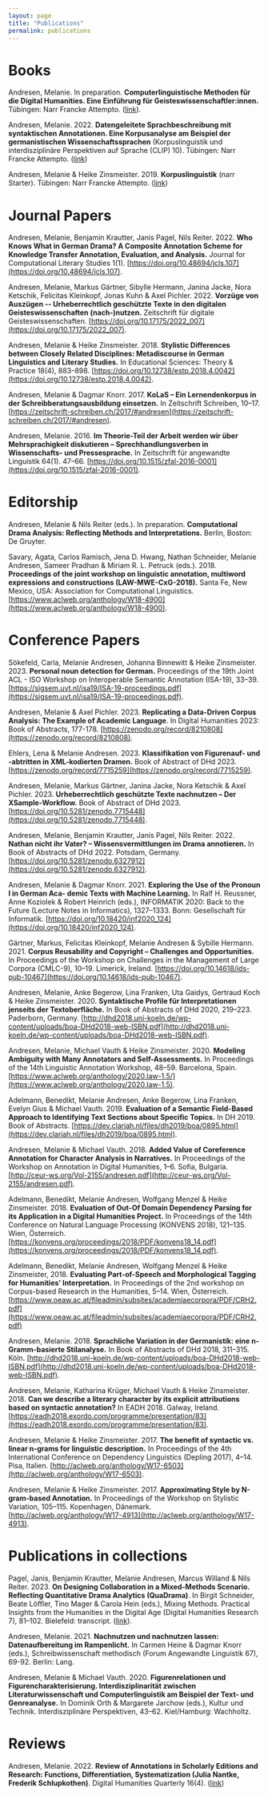 ```yaml
---
layout: page
title: "Publications"
permalink: publications
---
```


# Books

Andresen, Melanie. In preparation. **Computerlinguistische Methoden für die Digital Humanities. Eine Einführung für Geisteswissenschaftler:innen.** Tübingen: Narr Francke Attempto. ([link](https://www.narr.de/computerlinguistische-methoden-f%C3%BCr-die-digital-humanities-18579-1/)).

Andresen, Melanie. 2022. **Datengeleitete Sprachbeschreibung mit syntaktischen Annotationen. Eine Korpusanalyse am Beispiel der germanistischen Wissenschaftssprachen** (Korpuslinguistik und interdisziplinäre Perspektiven auf Sprache (CLIP) 10). Tübingen: Narr Francke Attempto. ([link](https://www.narr.de/datengeleitete-sprachbeschreibung-mit-syntaktischen-annotationen-18514-1/))

Andresen, Melanie & Heike Zinsmeister. 2019. **Korpuslinguistik** (narr Starter). Tübingen: Narr Francke Attempto. ([link](https://www.narr.de/korpuslinguistik-18226-1/))


# Journal Papers

Andresen, Melanie,  Benjamin Krautter, Janis Pagel, Nils Reiter. 2022. **Who Knows What in German Drama? A Composite Annotation Scheme for Knowledge Transfer Annotation, Evaluation, and Analysis.** Journal for Computational Literary Studies 1(1). [https://doi.org/10.48694/jcls.107](https://doi.org/10.48694/jcls.107).

Andresen, Melanie, Markus Gärtner, Sibylle Hermann, Janina Jacke, Nora Ketschik, Felicitas Kleinkopf, Jonas Kuhn & Axel Pichler. 2022. **Vorzüge von Auszügen -- Urheberrechtlich geschützte Texte in den digitalen Geisteswissenschaften (nach-)nutzen.** Zeitschrift für digitale Geisteswissenschaften. [https://doi.org/10.17175/2022_007](https://doi.org/10.17175/2022_007).

Andresen, Melanie & Heike Zinsmeister. 2018. **Stylistic Differences between Closely Related Disciplines: Metadiscourse in German Linguistics and Literary Studies.** In Educational Sciences: Theory & Practice 18(4), 883–898. [https://doi.org/10.12738/estp.2018.4.0042](https://doi.org/10.12738/estp.2018.4.0042).

Andresen, Melanie & Dagmar Knorr. 2017. **KoLaS – Ein Lernendenkorpus in der Schreibberatungsausbildung einsetzen.** In Zeitschrift Schreiben, 10–17. [https://zeitschrift-schreiben.ch/2017/#andresen](https://zeitschrift-schreiben.ch/2017/#andresen).

Andresen, Melanie. 2016. **Im Theorie-Teil der Arbeit werden wir über Mehrsprachigkeit diskutieren – Sprechhandlungsverben in Wissenschafts- und Pressesprache.** In Zeitschrift für angewandte Linguistik 64(1). 47–66. [https://doi.org/10.1515/zfal-2016-0001](https://doi.org/10.1515/zfal-2016-0001).


# Editorship

Andresen, Melanie & Nils Reiter (eds.). In preparation. **Computational Drama Analysis: Reflecting Methods and Interpretations.** Berlin, Boston: De Gruyter.

Savary, Agata, Carlos Ramisch, Jena D. Hwang, Nathan Schneider, Melanie Andresen, Sameer Pradhan & Miriam R. L. Petruck (eds.). 2018. **Proceedings of the joint workshop on linguistic annotation, multiword expressions and constructions (LAW-MWE-CxG-2018).** Santa Fe, New Mexico, USA: Association for Computational Linguistics. [https://www.aclweb.org/anthology/W18-4900](https://www.aclweb.org/anthology/W18-4900).


# Conference Papers

Sökefeld, Carla, Melanie Andresen, Johanna Binnewitt & Heike Zinsmeister. 2023. **Personal noun detection for German.** Proceedings of the 19th Joint ACL - ISO Workshop on Interoperable Semantic Annotation (ISA-19), 33–39. [https://sigsem.uvt.nl/isa19/ISA-19-proceedings.pdf](https://sigsem.uvt.nl/isa19/ISA-19-proceedings.pdf).

Andresen, Melanie & Axel Pichler. 2023. **Replicating a Data-Driven Corpus Analysis: The Example of Academic Language**. In Digital Humanities 2023: Book of Abstracts, 177-178. 
[https://zenodo.org/record/8210808](https://zenodo.org/record/8210808).

Ehlers, Lena & Melanie Andresen. 2023. **Klassifikation von Figurenauf- und -abtritten in XML-kodierten Dramen.** Book of Abstract of DHd 2023. [https://zenodo.org/record/7715259](https://zenodo.org/record/7715259).

Andresen, Melanie, Markus Gärtner, Janina Jacke, Nora Ketschik & Axel Pichler. 2023. **Urheberrechtlich geschützte Texte nachnutzen – Der XSample-Workflow.** Book of Abstract of DHd 2023. [https://doi.org/10.5281/zenodo.7715448](https://doi.org/10.5281/zenodo.7715448).

Andresen, Melanie, Benjamin Krautter, Janis Pagel, Nils Reiter. 2022. **Nathan nicht ihr Vater? – Wissensvermittlungen im Drama annotieren.** In Book of Abstracts of DHd 2022. Potsdam, Germany. [https://doi.org/10.5281/zenodo.6327912](https://doi.org/10.5281/zenodo.6327912).

Andresen, Melanie & Dagmar Knorr. 2021. **Exploring the Use of the Pronoun I in German Aca- demic Texts with Machine Learning.** In Ralf H. Reussner, Anne Koziolek & Robert Heinrich (eds.), INFORMATIK 2020: Back to the Future (Lecture Notes in Informatics), 1327–1333. Bonn: Gesellschaft für Informatik. [https://doi.org/10.18420/inf2020_124](https://doi.org/10.18420/inf2020_124).

Gärtner, Markus, Felicitas Kleinkopf, Melanie Andresen & Sybille Hermann. 2021. **Corpus Reusability and Copyright – Challenges and Opportunities.** In Proceedings of the Workshop on Challenges in the Management of Large Corpora (CMLC-9), 10–19. Limerick, Ireland. [https://doi.org/10.14618/ids-pub-10467](https://doi.org/10.14618/ids-pub-10467).

Andresen, Melanie, Anke Begerow, Lina Franken, Uta Gaidys, Gertraud Koch & Heike Zinsmeister. 2020. **Syntaktische Profile für Interpretationen jenseits der Textoberfläche.** In Book of Abstracts of DHd 2020, 219–223. Paderborn, Germany. [http://dhd2018.uni-koeln.de/wp-content/uploads/boa-DHd2018-web-ISBN.pdf](http://dhd2018.uni-koeln.de/wp-content/uploads/boa-DHd2018-web-ISBN.pdf).

Andresen, Melanie, Michael Vauth & Heike Zinsmeister. 2020. **Modeling Ambiguity with Many Annotators and Self-Assessments.** In Proceedings of the 14th Linguistic Annotation Workshop, 48–59. Barcelona, Spain. [https://www.aclweb.org/anthology/2020.law-1.5/](https://www.aclweb.org/anthology/2020.law-1.5).

Adelmann, Benedikt, Melanie Andresen, Anke Begerow, Lina Franken, Evelyn Gius & Michael Vauth. 2019. **Evaluation of a Semantic Field-Based Approach to Identifying Text Sections about Specific Topics.** In DH 2019. Book of Abstracts. [https://dev.clariah.nl/files/dh2019/boa/0895.html](https://dev.clariah.nl/files/dh2019/boa/0895.html).

Andresen, Melanie & Michael Vauth. 2018. **Added Value of Coreference Annotation for Character Analysis in Narratives.** In Proceedings of the Workshop on Annotation in Digital Humanities, 1–6. Sofia, Bulgaria. [http://ceur-ws.org/Vol-2155/andresen.pdf](http://ceur-ws.org/Vol-2155/andresen.pdf).

Adelmann, Benedikt, Melanie Andresen, Wolfgang Menzel & Heike Zinsmeister. 2018. **Evaluation of Out-Of Domain Dependency Parsing for its Application in a Digital Humanities Project.** In Proceedings of the 14th Conference on Natural Language Processing (KONVENS 2018), 121–135. Wien, Österreich. [https://konvens.org/proceedings/2018/PDF/konvens18_14.pdf](https://konvens.org/proceedings/2018/PDF/konvens18_14.pdf).

Adelmann, Benedikt, Melanie Andresen, Wolfgang Menzel & Heike Zinsmeister, 2018. **Evaluating Part-of-Speech and Morphological Tagging for Humanities’ Interpretation.** In Proceedings of the 2nd workshop on Corpus-based Research in the Humanities, 5–14. Wien, Österreich. [https://www.oeaw.ac.at/fileadmin/subsites/academiaecorpora/PDF/CRH2.pdf](https://www.oeaw.ac.at/fileadmin/subsites/academiaecorpora/PDF/CRH2.pdf)

Andresen, Melanie. 2018. **Sprachliche Variation in der Germanistik: eine n-Gramm-basierte Stilanalyse.** In Book of Abstracts of DHd 2018, 311–315. Köln. [http://dhd2018.uni-koeln.de/wp-content/uploads/boa-DHd2018-web-ISBN.pdf](http://dhd2018.uni-koeln.de/wp-content/uploads/boa-DHd2018-web-ISBN.pdf).

Andresen, Melanie, Katharina Krüger, Michael Vauth & Heike Zinsmeister. 2018. **Can we describe a literary character by its explicit attributions based on syntactic annotation?** In EADH 2018. Galway, Ireland. [https://eadh2018.exordo.com/programme/presentation/83](https://eadh2018.exordo.com/programme/presentation/83).

Andresen, Melanie & Heike Zinsmeister. 2017. **The benefit of syntactic vs. linear n-grams for linguistic description.** In Proceedings of the 4th International Conference on Dependency Linguistics (Depling 2017), 4–14. Pisa, Italien. [http://aclweb.org/anthology/W17-6503](http://aclweb.org/anthology/W17-6503).

Andresen, Melanie & Heike Zinsmeister. 2017. **Approximating Style by N-gram-based Annotation.** In Proceedings of the Workshop on Stylistic Variation, 105–115. Kopenhagen, Dänemark. [http://aclweb.org/anthology/W17-4913](http://aclweb.org/anthology/W17-4913).


# Publications in collections

<!-- Andresen, Melanie & Nils Reiter: **Introduction**. In Andresen, Melanie & Nils Reiter (eds.): Computational Drama Analysis: Reflecting Methods and Interpretations. Berlin, Boston: De Gruyter.-->

Pagel, Janis, Benjamin Krautter, Melanie Andresen, Marcus Willand & Nils Reiter. 2023. **On Designing Collaboration in a Mixed-Methods Scenario. Reflecting Quantitative Drama Analytics (QuaDrama)**. In Birgit Schneider, Beate Löffler, Tino Mager & Carola Hein (eds.), Mixing Methods. Practical Insights from the Humanities in the Digital Age (Digital Humanities Research 7), 81–102. Bielefeld: transcript. ([link](https://www.transcript-verlag.de/media/pdf/c1/06/54/oa9783839469132yVn6dCEOeHfkF.pdf)).

Andresen, Melanie. 2021. **Nachnutzen und nachnutzen lassen: Datenaufbereitung im Rampenlicht.** In Carmen Heine & Dagmar Knorr (eds.), Schreibwissenschaft methodisch (Forum Angewandte Linguistik 67), 69-92. Berlin: Lang.

Andresen, Melanie & Michael Vauth. 2020. **Figurenrelationen und Figurencharakterisierung. Interdisziplinarität zwischen Literaturwissenschaft und Computerlinguistik am Beispiel der Text- und Genreanalyse.** In Dominik Orth & Margarete Jarchow (eds.), Kultur und Technik. Interdisziplinäre Perspektiven, 43–62. Kiel/Hamburg: Wachholtz.


# Reviews

Andresen, Melanie. 2022. **Review of Annotations in Scholarly Editions and Research: Functions, Differentiation, Systematization (Julia Nantke, Frederik Schlupkothen)**. Digital Humanities Quarterly 16(4). ([link](http://www.digitalhumanities.org/dhq/vol/16/4/000655/000655.html))